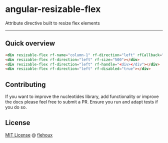 # angular-resizable-flex

Attribute directive built to resize flex elements

---

## Quick overview

```html
<div resizable-flex rf-name="column-1" rf-direction="left" rfCallback="callback(rfObj)"></div>
<div resizable-flex rf-direction="left" rf-size="500"></div>
<div resizable-flex rf-direction="left" rf-handle="<div></div"></div>
<div resizable-flex rf-direction="left" rf-disabled="true"></div>
```

## Contributing

If you want to improve the nucleotides library, add functionality or improve the docs please feel free to submit a PR. Ensure you run and adapt tests if you do so.

## License

[MIT License](LICENSE) @ [flehoux](github.com/flehoux)
